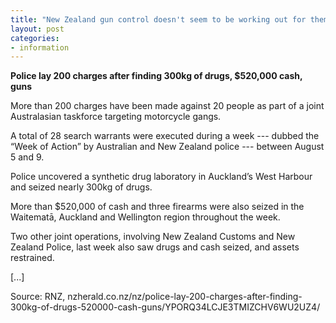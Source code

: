 ```yaml
---
title: "New Zealand gun control doesn't seem to be working out for them"
layout: post
categories:
- information
---
```


**Police lay 200 charges after finding 300kg of drugs, $520,000 cash, guns**

More than 200 charges have been made against 20 people as part of a joint Australasian taskforce targeting motorcycle gangs.

A total of 28 search warrants were executed during a week --- dubbed the “Week of Action” by Australian and New Zealand police --- between August 5 and 9.

Police uncovered a synthetic drug laboratory in Auckland’s West Harbour and seized nearly 300kg of drugs.

More than $520,000 of cash and three firearms were also seized in the Waitematā, Auckland and Wellington region throughout the week.

Two other joint operations, involving New Zealand Customs and New Zealand Police, last week also saw drugs and cash seized, and assets restrained.

\[...\]

Source: RNZ, nzherald.co.nz/nz/police-lay-200-charges-after-finding-300kg-of-drugs-520000-cash-guns/YPORQ34LCJE3TMIZCHV6WU2UZ4/
